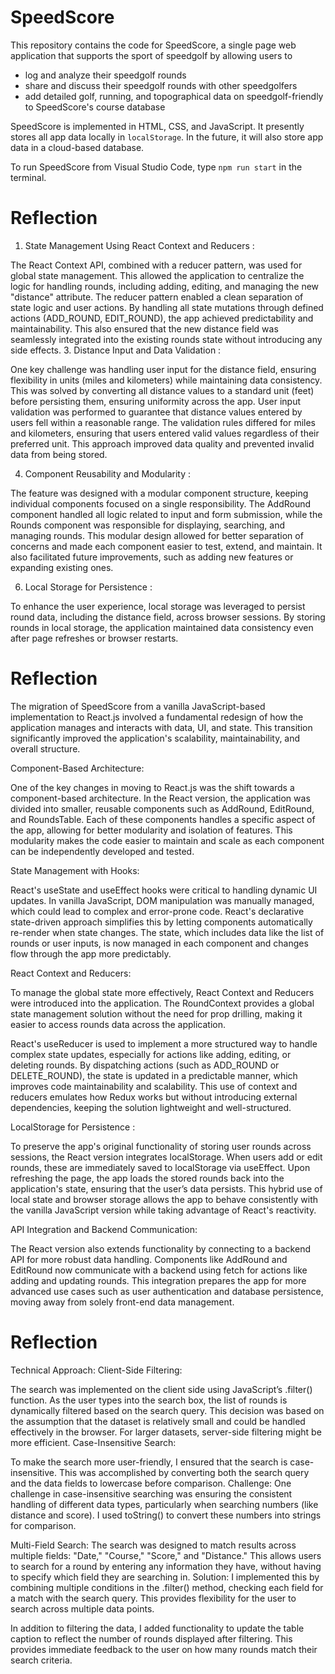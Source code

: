 # SpeedScore

This repository contains the code for SpeedScore, a single page web application that supports the sport of speedgolf by allowing users to

-   log and analyze their speedgolf rounds
-   share and discuss their speedgolf rounds with other speedgolfers
-   add detailed golf, running, and topographical data on speedgolf-friendly to SpeedScore's course database

SpeedScore is implemented in HTML, CSS, and JavaScript. It presently stores all app data locally in `localStorage`. In the future, it will also store app data in a cloud-based database.

To run SpeedScore from Visual Studio Code, type
`npm run start`
in the terminal.

# Reflection

1. State Management Using React Context and Reducers :
   
The React Context API, combined with a reducer pattern, was used for global state management. This allowed the application to centralize the logic for handling rounds, including adding, editing, and managing the new "distance" attribute.
The reducer pattern enabled a clean separation of state logic and user actions. By handling all state mutations through defined actions (ADD_ROUND, EDIT_ROUND), the app achieved predictability and maintainability. This also ensured that the new distance field was seamlessly integrated into the existing rounds state without introducing any side effects.
3. Distance Input and Data Validation :

One key challenge was handling user input for the distance field, ensuring flexibility in units (miles and kilometers) while maintaining data consistency. This was solved by converting all distance values to a standard unit (feet) before persisting them, ensuring uniformity across the app.
User input validation was performed to guarantee that distance values entered by users fell within a reasonable range. The validation rules differed for miles and kilometers, ensuring that users entered valid values regardless of their preferred unit. This approach improved data quality and prevented invalid data from being stored.

4. Component Reusability and Modularity :
   
The feature was designed with a modular component structure, keeping individual components focused on a single responsibility. The AddRound component handled all logic related to input and form submission, while the Rounds component was responsible for displaying, searching, and managing rounds.
This modular design allowed for better separation of concerns and made each component easier to test, extend, and maintain. It also facilitated future improvements, such as adding new features or expanding existing ones. 

6. Local Storage for Persistence :
   
To enhance the user experience, local storage was leveraged to persist round data, including the distance field, across browser sessions. By storing rounds in local storage, the application maintained data consistency even after page refreshes or browser restarts.


# Reflection

The migration of SpeedScore from a vanilla JavaScript-based implementation to React.js involved a fundamental redesign of how the application manages and interacts with data, UI, and state. This transition significantly improved the application's scalability, maintainability, and overall structure.

Component-Based Architecture:

One of the key changes in moving to React.js was the shift towards a component-based architecture. In the React version, the application was divided into smaller, reusable components such as AddRound, EditRound, and RoundsTable. Each of these components handles a specific aspect of the app, allowing for better modularity and isolation of features. This modularity makes the code easier to maintain and scale as each component can be independently developed and tested.

State Management with Hooks:

React's useState and useEffect hooks were critical to handling dynamic UI updates. In vanilla JavaScript, DOM manipulation was manually managed, which could lead to complex and error-prone code. React's declarative state-driven approach simplifies this by letting components automatically re-render when state changes. The state, which includes data like the list of rounds or user inputs, is now managed in each component and changes flow through the app more predictably.

React Context and Reducers:

To manage the global state more effectively, React Context and Reducers were introduced into the application. The RoundContext provides a global state management solution without the need for prop drilling, making it easier to access rounds data across the application.

React's useReducer is used to implement a more structured way to handle complex state updates, especially for actions like adding, editing, or deleting rounds. By dispatching actions (such as ADD_ROUND or DELETE_ROUND), the state is updated in a predictable manner, which improves code maintainability and scalability. This use of context and reducers emulates how Redux works but without introducing external dependencies, keeping the solution lightweight and well-structured.

LocalStorage for Persistence :

To preserve the app's original functionality of storing user rounds across sessions, the React version integrates localStorage. When users add or edit rounds, these are immediately saved to localStorage via useEffect. Upon refreshing the page, the app loads the stored rounds back into the application's state, ensuring that the user’s data persists. This hybrid use of local state and browser storage allows the app to behave consistently with the vanilla JavaScript version while taking advantage of React's reactivity.

API Integration and Backend Communication:

The React version also extends functionality by connecting to a backend API for more robust data handling. Components like AddRound and EditRound now communicate with a backend using fetch for actions like adding and updating rounds. This integration prepares the app for more advanced use cases such as user authentication and database persistence, moving away from solely front-end data management.


# Reflection

Technical Approach: 
Client-Side Filtering:

The search was implemented on the client side using JavaScript’s .filter() function. As the user types into the search box, the list of rounds is dynamically filtered based on the search query.
This decision was based on the assumption that the dataset is relatively small and could be handled effectively in the browser. For larger datasets, server-side filtering might be more efficient.
Case-Insensitive Search:

To make the search more user-friendly, I ensured that the search is case-insensitive. This was accomplished by converting both the search query and the data fields to lowercase before comparison.
Challenge: One challenge in case-insensitive searching was ensuring the consistent handling of different data types, particularly when searching numbers (like distance and score). I used toString() to convert these numbers into strings for comparison.

Multi-Field Search:
The search was designed to match results across multiple fields: "Date," "Course," "Score," and "Distance." This allows users to search for a round by entering any information they have, without having to specify which field they are searching in.
Solution: I implemented this by combining multiple conditions in the .filter() method, checking each field for a match with the search query. This provides flexibility for the user to search across multiple data points.


In addition to filtering the data, I added functionality to update the table caption to reflect the number of rounds displayed after filtering. This provides immediate feedback to the user on how many rounds match their search criteria.


